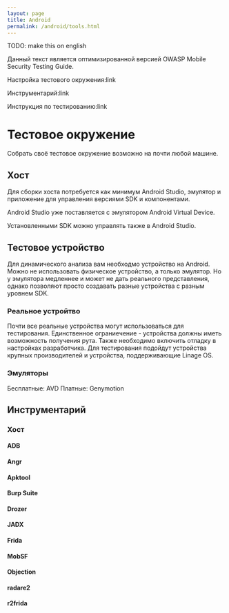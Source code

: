 ```yaml
---
layout: page
title: Android
permalink: /android/tools.html
---
```


TODO: make this on english

Данный текст является оптимизированной версией OWASP Mobile Security Testing Guide.

Настройка тестового окружения:link

Инструментарий:link

Инструкция по тестированию:link

# Тестовое окружение

Собрать своё тестовое окружение возможно на почти любой машине.

## Хост

Для сборки хоста потребуется как минимум Android Studio, эмулятор и приложение для управления версиями SDK и компонентами.

Android Studio уже поставляется с эмулятором Android Virtual Device.

Установленными SDK можно управлять также в Android Studio.

## Тестовое устройство

Для динамического анализа вам необходмо устройство на Android. 
Можно не использовать физическое устройство, а только эмулятор. Но у эмулятора медленнее и может не дать реального представления, однако позволяют просто создавать разные устройства с разным уровнем SDK.

### Реальное устройтво

Почти все реальные устройства могут использоваться для тестирования. Единственное ограниечение - устройства должны иметь возможность получения рута.
Также необходимо включить отладку в настройках разработчика.
Для тестирования подойдут устройства крупных производителей и устройства, поддерживающие Linage OS.

### Эмуляторы

Бесплатные: AVD
Платные: Genymotion

## Инструментарий

### Хост

#### ADB

#### Angr

#### Apktool

#### Burp Suite

#### Drozer

#### JADX

#### Frida

#### MobSF

#### Objection

#### radare2

#### r2frida

